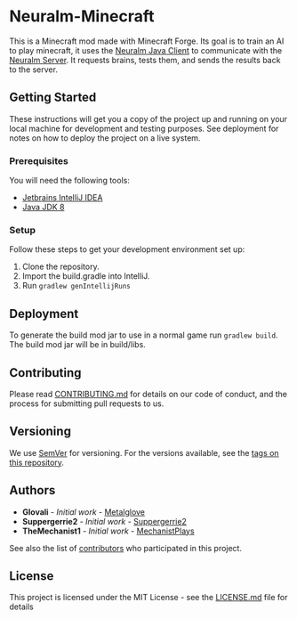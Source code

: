 # Neuralm-Minecraft

This is a Minecraft mod made with Minecraft Forge. 
Its goal is to train an AI to play minecraft, it uses the [Neuralm Java Client](https://github.com/neuralm/Neuralm-Java-Client) to communicate with the [Neuralm Server](https://github.com/neuralm/Neuralm-Server).
It requests brains, tests them, and sends the results back to the server.

## Getting Started

These instructions will get you a copy of the project up and running on your local machine for development and testing purposes. See deployment for notes on how to deploy the project on a live system.

### Prerequisites
You will need the following tools:

* [Jetbrains IntelliJ IDEA](https://www.jetbrains.com/idea/)
* [Java JDK 8](https://www.oracle.com/technetwork/java/javase/downloads/index.html)

### Setup
Follow these steps to get your development environment set up:

  1. Clone the repository.
  2. Import the build.gradle into IntelliJ.  
  3. Run `gradlew genIntellijRuns`

## Deployment

To generate the build mod jar to use in a normal game run `gradlew build`.
The build mod jar will be in build/libs.

## Contributing

Please read [CONTRIBUTING.md](CONTRIBUTING.md) for details on our code of conduct, and the process for submitting pull requests to us.

## Versioning

We use [SemVer](http://semver.org/) for versioning. For the versions available, see the [tags on this repository](https://github.com/neuralm/Neuralm-Server/tags). 

## Authors

* **Glovali** - *Initial work* - [Metalglove](https://github.com/metalglove)
* **Suppergerrie2** - *Initial work* - [Suppergerrie2](https://github.com/suppergerrie2)
* **TheMechanist1** - *Initial work* - [MechanistPlays](https://github.com/TheMechanist1)

See also the list of [contributors](https://github.com/neuralm/Neuralm-Server/contributors) who participated in this project.

## License

This project is licensed under the MIT License - see the [LICENSE.md](LICENSE.md) file for details
